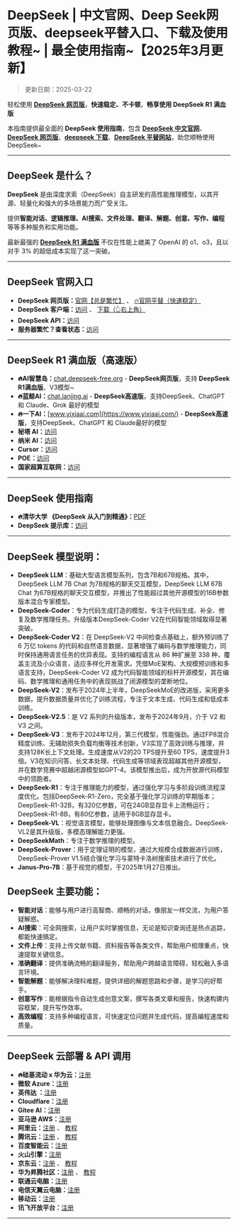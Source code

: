 # DeepSeek | 中文官网、Deep Seek网页版、deepseek平替入口、下载及使用教程~ | 最全使用指南~【2025年3月更新】

> 更新日期：2025-03-22             

轻松使用 **[DeepSeek 网页版](https://chat.yixiaai.com)**，**快速稳定、不卡顿**，**畅享使用 DeepSeek R1 满血版**   

本指南提供最全面的 **DeepSeek 使用指南**，包含 [**DeepSeek 中文官网**](https://chat.yixiaai.com)、[**DeepSeek 网页版**](https://chat.yixiaai.com)、[**deepseek 下载**](https://chat.yixiaai.com)、[**DeepSeek 平替网站**](https://chat.yixiaai.com)，助您顺畅使用 DeepSeek~

---

## DeepSeek 是什么？

**DeepSeek** 是由深度求索（DeepSeek）自主研发的高性能推理模型，以其开源、轻量化和强大的多场景能力而广受关注。   

提供**智能对话、逻辑推理、AI搜索、文件处理、翻译、解题、创意、写作、编程**等等多种服务和实用功能。   

最新最强的 [**DeepSeek R1 满血版**](https://chat.yixiaai.com) 不仅在性能上媲美了 OpenAI 的 o1、o3，且以对手 3% 的超低成本实现了这一突破。

---

## DeepSeek 官网入口

* **DeepSeek 网页版：**[官网【总是繁忙】](https://www.deepseek.com/)  、  [🔥官网平替（快速稳定）](https://chat.yixiaai.com)
* **DeepSeek 客户端：**[访问](https://download.deepseek.com/app/) 、 [下载（👆右上角）](https://chat.yixiaai.com) 
* **DeepSeek API：**[访问](https://platform.deepseek.com/)
* **服务器繁忙？查看状态：**[访问](https://status.deepseek.com/)

---

## DeepSeek R1 满血版（高速版）

* **🔥AI智慧岛：**[chat.deepseek-free.org](https://chat.yixiaai.com/) - **DeepSeek网页版**，支持 **DeepSeek R1满血版**、V3模型~
* **🔥蓝鲸AI：**[chat.lanjing.ai](https://chat.lanjing.ai/) - **DeepSeek高速版**，支持DeepSeek、ChatGPT 和 Claude、Grok 最好的模型
* **🔥一下AI：**[www.yixiaai.com](https://www.yixiaai.com/) - **DeepSeek高速版**，支持DeepSeek、ChatGPT 和 Claude最好的模型
* **秘塔 AI：**[访问](https://metaso.cn/)
* **纳米 AI：**[访问](https://www.n.cn/)
* **Cursor：**[访问](https://www.cursor.com/)
* **POE：**[访问](https://poe.com/DeepSeek-R1)
* **国家超算互联网：**[访问](https://chat.scnet.cn/)

---

## DeepSeek 使用指南

* **🔥清华大学 《DeepSeek 从入门到精通》：**[PDF](https://mp.weixin.qq.com/s/urum7plpWBxFPlBEnLNaLA)
* **DeepSeek 提示库：**[访问](https://api-docs.deepseek.com/zh-cn/prompt-library/)

---

## DeepSeek 模型说明：

- **DeepSeek LLM**：基础大型语言模型系列，包含7B和67B规格。其中，DeepSeek LLM 7B Chat 为7B规格的聊天交互模型，DeepSeek LLM 67B Chat 为67B规格的聊天交互模型，并推出了性能超过其他开源模型的16B参数版本混合专家模型。
- **DeepSeek-Coder**：专为代码生成打造的模型，专注于代码生成、补全、修复及数学推理任务。升级版本DeepSeek-Coder V2在代码智能领域取得显著突破。
- **DeepSeek-Coder V2**：在 DeepSeek-V2 中间检查点基础上，额外预训练了 6 万亿 tokens 的代码和自然语言数据，显著增强了编码与数学推理能力，同时保持通用语言任务的优异表现。支持的编程语言从 86 种扩展至 338 种，覆盖主流及小众语言，适应多样化开发需求。凭借MoE架构、大规模预训练和多语言支持，DeepSeek-Coder V2 成为代码智能领域的标杆开源模型，其在编码、数学推理和通用任务中的表现挑战了闭源模型的垄断地位。
- **DeepSeek-V2**：发布于2024年上半年，DeepSeekMoE的改进版，采用更多数据，提升数据质量并优化了训练流程，专注于文本生成、代码生成和低成本训练。
- **DeepSeek-V2.5**：是 V2 系列的升级版本，发布于2024年9月，介于 V2 和 V3 之间。
- **DeepSeek-V3**：发布于2024年12月，第三代模型，性能强劲。通过FP8混合精度训练、无辅助损失负载均衡等技术创新，V3实现了高效训练与推理，并支持128K长上下文处理。生成速度从V2的20 TPS提升至60 TPS，速度提升3倍。V3在知识问答、长文本处理、代码生成等领域表现超越其他开源模型，并在数学竞赛中超越闭源模型如GPT-4。该模型推出后，成为开放源代码模型中的领跑者。
- **DeepSeek-R1**：专注于推理能力的模型，通过强化学习与多阶段训练流程深度优化。包括DeepSeek-R1-Zero，完全基于强化学习训练的早期版本；DeepSeek-R1-32B，有320亿参数，可在24GB显存显卡上流畅运行；DeepSeek-R1-8B，有80亿参数，适用于8GB显存显卡。
- **DeepSeek-VL**：视觉语言模型，能够处理图像与文本信息融合。DeepSeek-VL2是其升级版，多模态理解能力更强。
- **DeepSeekMath**：专注于数学推理的模型。
- **DeepSeek-Prover**：用于定理证明的模型，通过大规模合成数据进行训练，DeepSeek-Prover V1.5结合强化学习与蒙特卡洛树搜索技术进行了优化。
- **Janus-Pro-7B**：基于视觉的模型，于2025年1月27日推出。

## DeepSeek 主要功能：

- **智能对话**：能够与用户进行高智商、顺畅的对话，像朋友一样交流，为用户答疑解惑。
- **AI搜索**：可全网搜索，让用户实时掌握信息，无论是知识查询还是热点追踪，都能快速搞定。
- **文件上传**：支持上传文献书籍、资料报告等各类文件，帮助用户梳理重点，快速提取关键信息。
- **准确翻译**：提供准确流畅的翻译服务，帮助用户跨越语言障碍，轻松融入多语言环境。
- **智能解题**：能够解决理科难题，提供详细的解题思路和步骤，是学习的好帮手。
- **创意写作**：能根据指令自动生成创意文案，撰写各类文章和报告，快速构建内容框架，提升写作效率。
- **高效编程**：支持多种编程语言，可快速定位问题并生成代码，提高编程速度和质量。

---

## DeepSeek 云部署 & API 调用

* **🔥硅基流动 x 华为云：**[注册](https://cloud.siliconflow.cn/) 
* **微软 Azure：**[注册](https://ai.azure.com/)
* **英伟达 ：**[注册](https://build.nvidia.com/deepseek-ai/deepseek-r1)
* **Cloudflare：**[注册](https://developers.cloudflare.com/workers-ai/models/)
* **Gitee AI：**[注册](https://ai.gitee.com/serverless-api)
* **亚马逊 AWS：**[注册](https://aws.amazon.com/cn/blogs/aws/deepseek-r1-models-now-available-on-aws)
* **阿里云：**[注册](https://pai.console.aliyun.com/#/quick-start/) 、 [教程](https://help.aliyun.com/zh/pai/user-guide/one-click-deployment-deepseek-v3-model)
* **腾讯云：**[注册](https://cloud.tencent.com/product/hai) 、 [教程](https://cloud.tencent.com/developer/article/2492543)
* **百度智能云：**[注册](https://cloud.baidu.com/)
* **火山引擎：**[注册](https://www.volcengine.com/)
* **京东云：**[注册](https://www.jdcloud.com/) 、 [教程](https://docs.jdcloud.com/cn/yanxi-cap/practice-DeepSeek)
* **华为昇腾社区：**[注册](https://www.hiascend.com/software/modelzoo/models) 、 [教程](https://www.hiascend.com/software/modelzoo/models/detail/68457b8a51324310aad9a0f55c3e56e3)
* **联通云电脑：**[注册](https://www.cucloud.cn/product/cuc.html)
* **电信天翼云电脑：**[注册](https://www.ctyun.cn/products/tyydn)
* **移动云：**[注册](https://ecloud.10086.cn/portal)
* **讯飞开放平台：**[注册](https://www.xfyun.cn/)

---
